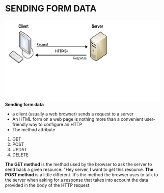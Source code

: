 # SENDING FORM DATA
![CHECK](./img/V.png)
**Sending form data**
* a client (usually a web browser) sends a request to a server
* An HTML form on a web page is nothing more than a convenient user-friendly way to configure an HTTP
* The method attribute
1. GET
2. POST
3. UPDAT
4. DELETE

**The GET method** is the method used by the browser to ask the server to send back a given resource: "Hey server, I want to get this resource.
**The POST method** is a little different. It's the method the browser uses to talk to the server when asking for a response that takes into account the data provided in the body of the HTTP request
